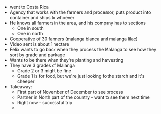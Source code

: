 - went to Costa Rica
- Agency that works with the farmers and processor, puts product into container and ships to whoever
- He knows all farmers in the area, and his company has to sections
  - One in south
  - One in north
- Cooperative of 30 farmers (malanga blanca and malanga lilac)
- Video sent is about 1 hectare
- Felix wants to go back when they process the Malanga to see how they sort by grade and package
- Wants to be there when they're planting and harvesting
- They have 3 grades of Malanga
  - Grade 2 or 3 might be fine
  - Grade 1 is for food, but we're just looking fo the starch and it's cheeper
- Takeaway: 
  - First part of November of December to see process
  - Partner in North part of the country - want to see them next time
  - Right now - successful trip
  - 

